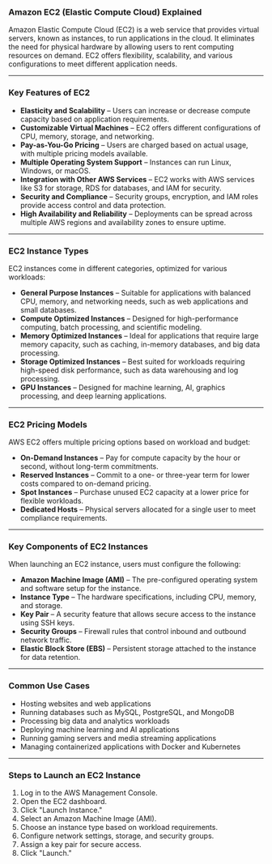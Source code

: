 ### **Amazon EC2 (Elastic Compute Cloud) Explained**  

Amazon Elastic Compute Cloud (EC2) is a web service that provides virtual servers, known as instances, to run applications in the cloud. It eliminates the need for physical hardware by allowing users to rent computing resources on demand. EC2 offers flexibility, scalability, and various configurations to meet different application needs.

---

### **Key Features of EC2**  

- **Elasticity and Scalability** – Users can increase or decrease compute capacity based on application requirements.  
- **Customizable Virtual Machines** – EC2 offers different configurations of CPU, memory, storage, and networking.  
- **Pay-as-You-Go Pricing** – Users are charged based on actual usage, with multiple pricing models available.  
- **Multiple Operating System Support** – Instances can run Linux, Windows, or macOS.  
- **Integration with Other AWS Services** – EC2 works with AWS services like S3 for storage, RDS for databases, and IAM for security.  
- **Security and Compliance** – Security groups, encryption, and IAM roles provide access control and data protection.  
- **High Availability and Reliability** – Deployments can be spread across multiple AWS regions and availability zones to ensure uptime.  

---

### **EC2 Instance Types**  

EC2 instances come in different categories, optimized for various workloads:

- **General Purpose Instances** – Suitable for applications with balanced CPU, memory, and networking needs, such as web applications and small databases.  
- **Compute Optimized Instances** – Designed for high-performance computing, batch processing, and scientific modeling.  
- **Memory Optimized Instances** – Ideal for applications that require large memory capacity, such as caching, in-memory databases, and big data processing.  
- **Storage Optimized Instances** – Best suited for workloads requiring high-speed disk performance, such as data warehousing and log processing.  
- **GPU Instances** – Designed for machine learning, AI, graphics processing, and deep learning applications.  

---

### **EC2 Pricing Models**  

AWS EC2 offers multiple pricing options based on workload and budget:

- **On-Demand Instances** – Pay for compute capacity by the hour or second, without long-term commitments.  
- **Reserved Instances** – Commit to a one- or three-year term for lower costs compared to on-demand pricing.  
- **Spot Instances** – Purchase unused EC2 capacity at a lower price for flexible workloads.  
- **Dedicated Hosts** – Physical servers allocated for a single user to meet compliance requirements.  

---

### **Key Components of EC2 Instances**  

When launching an EC2 instance, users must configure the following:  

- **Amazon Machine Image (AMI)** – The pre-configured operating system and software setup for the instance.  
- **Instance Type** – The hardware specifications, including CPU, memory, and storage.  
- **Key Pair** – A security feature that allows secure access to the instance using SSH keys.  
- **Security Groups** – Firewall rules that control inbound and outbound network traffic.  
- **Elastic Block Store (EBS)** – Persistent storage attached to the instance for data retention.  

---

### **Common Use Cases**  

- Hosting websites and web applications  
- Running databases such as MySQL, PostgreSQL, and MongoDB  
- Processing big data and analytics workloads  
- Deploying machine learning and AI applications  
- Running gaming servers and media streaming applications  
- Managing containerized applications with Docker and Kubernetes  

---

### **Steps to Launch an EC2 Instance**  

1. Log in to the AWS Management Console.  
2. Open the EC2 dashboard.  
3. Click "Launch Instance."  
4. Select an Amazon Machine Image (AMI).  
5. Choose an instance type based on workload requirements.  
6. Configure network settings, storage, and security groups.  
7. Assign a key pair for secure access.  
8. Click "Launch."  
